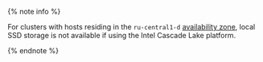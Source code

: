 {% note info %}

For clusters with hosts residing in the `ru-central1-d` [availability zone](../../overview/concepts/geo-scope.md), local SSD storage is not available if using the Intel Cascade Lake platform.

{% endnote %}
